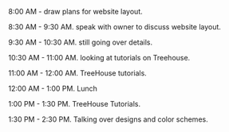8:00 AM - draw plans for website layout.

8:30 AM - 9:30 AM. speak with owner to discuss website layout.

9:30 AM - 10:30 AM. still going over details.

10:30 AM - 11:00 AM. looking at tutorials on Treehouse. 

11:00 AM - 12:00 AM. TreeHouse tutorials.

12:00 AM - 1:00 PM. Lunch

1:00 PM - 1:30 PM. TreeHouse Tutorials.

1:30 PM - 2:30 PM. Talking over designs and color schemes.
